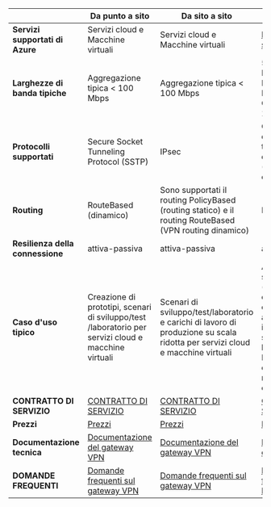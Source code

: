 |  | **Da punto a sito** | **Da sito a sito** | **ExpressRoute** |
| --- | --- | --- | --- |
| **Servizi supportati di Azure** |Servizi cloud e Macchine virtuali |Servizi cloud e Macchine virtuali |[Elenco dei servizi](../articles/expressroute/expressroute-faqs.md#supported-services) |
| **Larghezze di banda tipiche** |Aggregazione tipica < 100 Mbps |Aggregazione tipica < 100 Mbps |50 Mbps, 100 Mbps, 200 Mbps, 500 Mbps, 1 Gbps, 2 Gbps, 5 Gbps, 10 Gbps |
| **Protocolli supportati** |Secure Socket Tunneling Protocol (SSTP) |IPsec |Connessione diretta su VLAN, tecnologie VPN del provider (MPLS, VPLS, ecc.) |
| **Routing** |RouteBased (dinamico) |Sono supportati il routing PolicyBased (routing statico) e il routing RouteBased (VPN routing dinamico) |BGP |
| **Resilienza della connessione** |attiva-passiva |attiva-passiva |attiva-attiva |
| **Caso d'uso tipico** |Creazione di prototipi, scenari di sviluppo/test /laboratorio per servizi cloud e macchine virtuali |Scenari di sviluppo/test/laboratorio e carichi di lavoro di produzione su scala ridotta per servizi cloud e macchine virtuali |Accesso a tutti i servizi di Azure (elenco convalidato), carichi di lavoro aziendali e di importanza strategica, backup, Big Data, Azure come sito di ripristino di emergenza |
| **CONTRATTO DI SERVIZIO** |[CONTRATTO DI SERVIZIO](https://azure.microsoft.com/support/legal/sla/) |[CONTRATTO DI SERVIZIO](https://azure.microsoft.com/support/legal/sla/) |[CONTRATTO DI SERVIZIO](https://azure.microsoft.com/support/legal/sla/) |
| **Prezzi** |[Prezzi](https://azure.microsoft.com/pricing/details/vpn-gateway/) |[Prezzi](https://azure.microsoft.com/pricing/details/vpn-gateway/) |[Prezzi](https://azure.microsoft.com/pricing/details/expressroute/) |
| **Documentazione tecnica** |[Documentazione del gateway VPN](https://azure.microsoft.com/documentation/services/vpn-gateway/) |[Documentazione del gateway VPN](https://azure.microsoft.com/documentation/services/vpn-gateway/) |[Documentazione di ExpressRoute](https://azure.microsoft.com/documentation/services/expressroute/) |
| **DOMANDE FREQUENTI** |[Domande frequenti sul gateway VPN](../articles/vpn-gateway/vpn-gateway-vpn-faq.md) |[Domande frequenti sul gateway VPN](../articles/vpn-gateway/vpn-gateway-vpn-faq.md) |[Domande frequenti su ExpressRoute](../articles/expressroute/expressroute-faqs.md) |



<!--HONumber=Nov16_HO3-->


